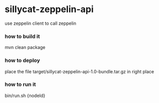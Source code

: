 # sillycat-zeppelin-api
use zeppelin client to call zeppelin

### how to build it

mvn clean package

### how to deploy

place the file target/sillycat-zeppelin-api-1.0-bundle.tar.gz in right place

### how to run it

bin/run.sh {nodeId}
